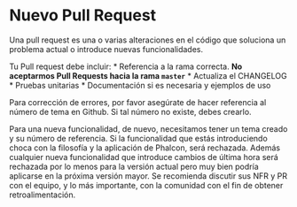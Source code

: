 # Nuevo Pull Request

Una pull request es una o varias alteraciones en el código que soluciona un problema actual o introduce nuevas funcionalidades.

Tu Pull request debe incluir: * Referencia a la rama correcta. **No aceptarmos Pull Requests hacia la rama `master`** * Actualiza el CHANGELOG * Pruebas unitarias * Documentación si es necesaria y ejemplos de uso

Para corrección de errores, por favor asegúrate de hacer referencia al número de tema en Github. Si tal número no existe, debes crearlo.

Para una nueva funcionalidad, de nuevo, necesitamos tener un tema creado y su número de referencia. Si la funcionalidad que estás introduciendo choca con la filosofía y la aplicación de Phalcon, será rechazada. Además cualquier nueva funcionalidad que introduce cambios de última hora será rechazada por lo menos para la versión actual pero muy bien podría aplicarse en la próxima versión mayor. Se recomienda discutir sus NFR y PR con el equipo, y lo más importante, con la comunidad con el fin de obtener retroalimentación.